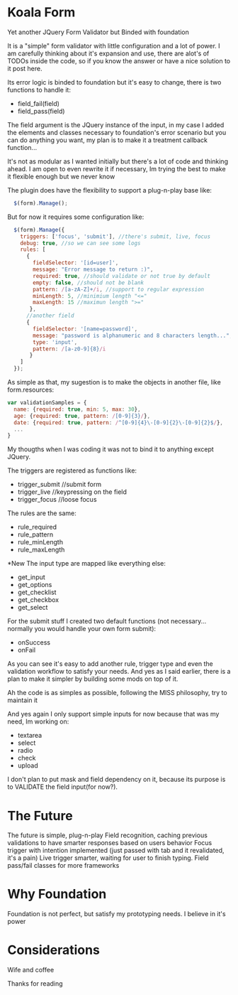 Koala Form
==========

Yet another JQuery Form Validator but Binded with foundation

It is a "simple" form validator with little configuration and a lot of power.
I am carefully thinking about it's expansion and use, there are alot's of TODOs inside the code, so if you 
know the answer or have a nice solution to it post here.

Its error logic is binded to foundation but it's easy to change, there is two functions to handle it:
* field_fail(field)
* field_pass(field)

The field argument is the JQuery instance of the input, in my case I added the elements and classes necessary to 
foundation's error scenario but you can do anything you want, my plan is to make it a treatment callback function...

It's not as modular as I wanted initially but there's a lot of code and thinking ahead.
I am open to even rewrite it if necessary, Im trying the best to make it flexible enough but we never know

The plugin does have the flexibility to support a plug-n-play base like:
```javascript
  $(form).Manage();
```
But for now it requires some configuration like:
```javascript
  $(form).Manage({
    triggers: ['focus', 'submit'], //there's submit, live, focus
    debug: true, //so we can see some logs
    rules: [
      {
        fieldSelector: '[id=user]',
        message: "Error message to return :)",
        required: true, //should validate or not true by default
        empty: false, //should not be blank
        pattern: /[a-zA-Z]+/i, //support to regular expression
        minLength: 5, //minimium length "<="
        maxLength: 15 //maximun length ">="
       },
      //another field
      {
        fieldSelector: '[name=password]',
        message: "password is alphanumeric and 8 characters length...",
        type: 'input',
        pattern: /[a-z0-9]{8}/i
       }
    ]
  });
```
As simple as that, my sugestion is to make the objects in another file, like form.resources:
```javascript
var validationSamples = {
  name: {required: true, min: 5, max: 30},
  age: {required: true, pattern: /[0-9]{3}/},
  date: {required: true, pattern: /^[0-9]{4}\-[0-9]{2}\-[0-9]{2}$/},
  ...
}
```
My thougths when I was coding it was not to bind it to anything except JQuery.

The triggers are registered as functions like:
* trigger_submit //submit form
* trigger_live //keypressing on the field
* trigger_focus //loose focus

The rules are the same:
* rule_required
* rule_pattern
* rule_minLength
* rule_maxLength

*New
The input type are mapped like everything else:
* get_input
* get_options
* get_checklist
* get_checkbox
* get_select

For the submit stuff I created two default functions (not necessary... normally you would handle your own form submit):
* onSuccess
* onFail

As you can see it's easy to add another rule, trigger type and even the validation workflow to satisfy your needs.
And yes as I said earlier, there is a plan to make it simpler by building some mods on top of it.

Ah the code is as simples as possible, following the MISS philosophy, try to maintain it

And yes again I only support simple inputs for now because that was my need, Im working on:
* textarea
* select
* radio
* check
* upload

I don't plan to put mask and field dependency on it, because its purpose is to VALIDATE the field input(for now?).

The Future
==========

The future is simple, plug-n-play
Field recognition, caching previous validations to have smarter responses based on users behavior
Focus trigger with intention implemented (just passed with tab and it revalidated, it's a pain)
Live trigger smarter, waiting for user to finish typing.
Field pass/fail classes for more frameworks

Why Foundation
==============

Foundation is not perfect, but satisfy my prototyping needs.
I believe in it's power

Considerations
==============

Wife and coffee

Thanks for reading